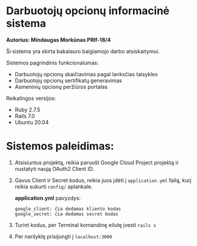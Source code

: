 # Darbuotojų opcionų informacinė sistema

**Autorius: Mindaugas Morkūnas PRIf-18/4**

Ši sistema yra skirta bakalauro baigiamojo darbo atsiskaitymui.

Sistemos pagrindinis funkcionalumas:
* Darbuotojų opcionų skaičiavimas pagal lanksčias taisykles
* Darbuotojų opcionų sertifikatų generavimas
* Asmeninių opcionų peržiūros portalas

Reikalingos versijos:
- Ruby 2.7.5
- Rails 7.0
- Ubuntu 20.04

# Sistemos paleidimas:

1. Atsisiuntus projektą, reikia paruošt Google Cloud Project projektą ir nustatyti naują OAuth2 Client ID.
2. Gavus Client ir Secret kodus, reikia juos įdėti į `application.yml` failą, kurį reikia sukurti `config/` aplankale.

    **application.yml** pavyzdys:

    ```
    google_client: čia dedamas kliento kodas
    google_secret: čia dedamas secret kodas
    ```
3. Turint kodus, per Terminal komandinę eilutę įvesti `rails s`
4. Per naršyklę prisijungti į `localhost:3000`

